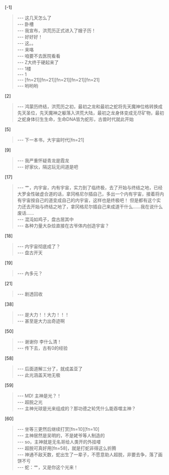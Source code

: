 
[-1] 
>--- 这几天怎么了<br>
>--- 卧槽<br>
>--- 我宣布，洪荒历正式进入了嫂子历！<br>
>--- 好好好！<br>
>--- 这。。<br>
>--- 来咯<br>
>--- 咱要不去医院看看<br>
>--- Z大终于硬起来了<br>
>--- 1楼<br>
>--- 1<br>
>--- [fn=21][fn=21][fn=21][fn=21][fn=21]<br>
>--- 哟哟哟<br>

[2] 
>--- 鸿蒙历终结，洪荒历之初，最初之龙和最初之蛇将先天魔神位格转换成先天圣位，先天魔神之躯落入洪荒大陆，最初之龙身体变成无尽矿物，最初之蛇身体衍生生命，生命DNA皆为蛇形，古兽时代就此开始<br>

[5] 
>--- 下一本书，大宇宙时代[fn=21]<br>

[9] 
>--- 我严重怀疑青龙是霞龙<br>
>--- 好家伙，隔这玩无间道是吧<br>

[17] 
>--- 艹，内宇宙，内有宇宙，实力到了临终极，去了开始与终结之地，已经大罗金性破虚合道的话，拿冈格尼尔插自己，多出一个内有宇宙，接着将内有宇宙按自己的道变成自己的内宇宙，这样也是终极吧！
但是都有这个实力还去开始与终结之地了，拿冈格尼尔插自己来成道干什么……我在说什么废话……<br>
>--- 混沌如鸡子，盘古居其中<br>
>--- 各种力量大杂烩直接在古爷体内创造宇宙？<br>

[18] 
>--- 内宇宙彻底成了？<br>
>--- 盘古开天<br>

[19] 
>--- 內多元？<br>

[21] 
>--- 剧透回收<br>

[38] 
>--- 是大力！！大力！！！<br>
>--- 甚至是大力出奇迹啊<br>

[50] 
>--- 谢谢你 李什么清！<br>
>--- 传下去，古有0的经验<br>

[58] 
>--- 后面道解三分了，就成盖亚了<br>
>--- 此光涵盖天地无极<br>

[59] 
>--- MD!
主神是光？！<br>
>--- 超脱之光<br>
>--- 主神光球是光来组成的？那功德之轮凭什么能吞噬主神？<br>

[60] 
>--- 坐等三更然后继续打赏[fn=10][fn=10]<br>
>--- 主神居然是吴明的，不是姥爷等人制造的<br>
>--- so，主神就是无名哥给人类开的外挂喽<br>
>--- 超脱可真好用[fn=58]，就是打蛇非得这么折腾<br>
>--- 神通不敌天数，蛇出生了一辈子，不愿意助人超脱，非要去争，落了画饼不亏<br>
>--- 蛇：艹，又是你这个光来！<br>
